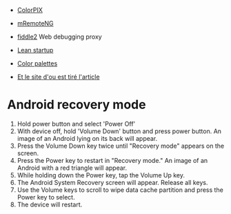 * [ColorPIX](http://www.colorschemer.com/colorpix_info.php)
* [mRemoteNG](http://www.mremoteng.org/)
* [fiddle2](http://fiddler2.com/) Web debugging proxy
* [Lean startup](http://blog.logoenvue.fr/entrepreneuriat-startup/comment-utiliser-lean-canvas-1571)

* [Color palettes](http://webdesignledger.com/tips/color-links-books-tools-to-make-your-life-easier)
* [Et le site d'ou est tiré l'article](http://webdesignledger.com/category/tips)

Android recovery mode
=====================

1. Hold power button and select 'Power Off'
2. With device off, hold 'Volume Down' button and press power button. An image of an Android lying on its back will appear.
3. Press the Volume Down key twice until "Recovery mode" appears on the screen.
4. Press the Power key to restart in "Recovery mode." An image of an Android with a red triangle will appear.
5. While holding down the Power key, tap the Volume Up key.
6. The Android System Recovery screen will appear. Release all keys.
7. Use the Volume keys to scroll to wipe data cache partition and press the Power key to select.
8. The device will restart.
